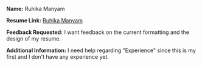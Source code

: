 **Name:** Ruhika Manyam

**Resume Link:** [Ruhika Manyam](Ruhika_Manyam.pdf)

**Feedback Requested:** I want feedback on the current formatting and the design of my resume.

**Additional Information:** I need help regarding "Experience" since this is my first and I don't have any experience yet.
